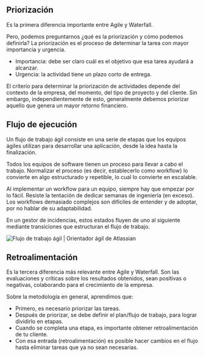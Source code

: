 ## Priorización

Es la primera diferencia importante entre Agile y Waterfall.

Pero, podemos preguntarnos ¿qué es la priorización y cómo podemos definirla? La priorización es el proceso de determinar la tarea con mayor importancia y urgencia.

-   Importancia: debe ser claro cuál es el objetivo que esa tarea ayudará a alcanzar.
-   Urgencia: la actividad tiene un plazo corto de entrega.

El criterio para determinar la priorización de actividades depende del contexto de la empresa, del momento, del tipo de proyecto y del cliente. Sin embargo, independientemente de esto, generalmente debemos priorizar aquello que genera un mayor retorno financiero.

## Flujo de ejecución

Un flujo de trabajo ágil consiste en una serie de etapas que los equipos ágiles utilizan para desarrollar una aplicación, desde la idea hasta la finalización.

Todos los equipos de software tienen un proceso para llevar a cabo el trabajo. Normalizar el proceso (es decir, establecerlo como workflow) lo convierte en algo estructurado y repetible, lo cual lo convierte en escalable.

Al implementar un workflow para un equipo, siempre hay que empezar por lo fácil. Resiste la tentación de dedicar semanas de ingeniería (en exceso). Los workflows demasiado complejos son difíciles de entender y de adoptar, por no hablar de su adaptabilidad.

En un gestor de incidencias, estos estados fluyen de uno al siguiente mediante transiciones que estructuran el flujo de trabajo.

![Flujo de trabajo ágil | Orientador ágil de Atlassian](https://wac-cdn.atlassian.com/dam/jcr:b05f60d5-04a0-4ef1-b2f6-c329bcbdd068/AgileWorkflow.svg?cdnVersion=789)

## Retroalimentación

Es la tercera diferencia más relevante entre Agile y Waterfall. Son las evaluaciones y críticas sobre los resultados obtenidos, sean positivas o negativas, colaborando para el crecimiento de la empresa.

Sobre la metodología en general, aprendimos que:

-   Primero, es necesario priorizar las tareas.
-   Después de priorizar, se debe definir el plan/flujo de trabajo, para lograr dividirlo en etapas.
-   Cuando se completa una etapa, es importante obtener retroalimentación de tu cliente.
-   Con esa entrada (retroalimentación) es posible hacer cambios en el flujo hasta eliminar tareas que ya no sean necesarias.